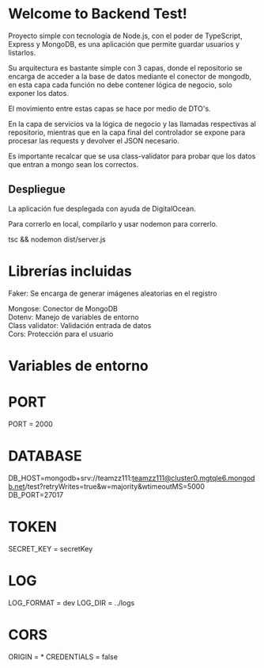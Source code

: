 # Welcome to Backend Test!

Proyecto simple con tecnología de Node.js, con el poder de TypeScript, Express y MongoDB, es una aplicación que permite guardar usuarios y listarlos.

Su arquitectura es bastante simple con 3 capas, donde el repositorio se encarga de acceder a la base de datos mediante el conector de mongodb, en esta capa cada función no debe contener lógica de negocio, solo exponer los datos.

El movimiento entre estas capas se hace por medio de DTO's.

En la capa de servicios va la lógica de negocio y las llamadas respectivas al repositorio, mientras que en la capa final del controlador se expone para procesar las requests y devolver el JSON necesario.

Es importante recalcar que se usa class-validator para probar que los datos que entran a mongo sean los correctos.

## Despliegue

La aplicación fue desplegada con ayuda de DigitalOcean.

Para correrlo en local, compilarlo y usar nodemon para correrlo. 

tsc && nodemon dist/server.js

# Librerías incluidas

Faker:  Se encarga de generar imágenes aleatorias en el registro  

Mongose: Conector de MongoDB<br>
Dotenv: Manejo de variables de entorno<br>
Class validator: Validación entrada de datos<br>
Cors: Protección para el usuario <br>

# Variables de entorno

# PORT
PORT = 2000

# DATABASE
DB_HOST=mongodb+srv://teamzz111:teamzz111@cluster0.mgtqle6.mongodb.net/test?retryWrites=true&w=majority&wtimeoutMS=5000
DB_PORT=27017

# TOKEN
SECRET_KEY = secretKey

# LOG
LOG_FORMAT = dev
LOG_DIR = ../logs

# CORS
ORIGIN = *
CREDENTIALS = false

